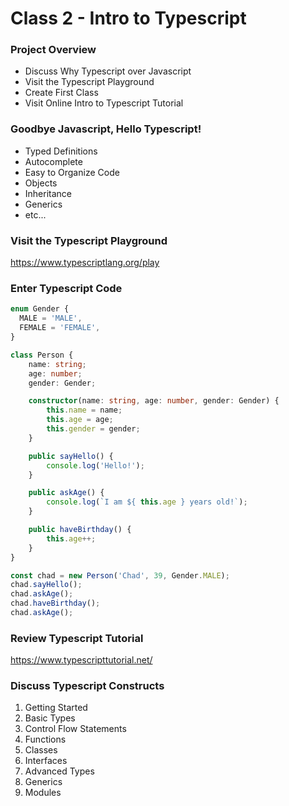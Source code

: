 # Class 2 - Intro to Typescript

### Project Overview
- Discuss Why Typescript over Javascript
- Visit the Typescript Playground
- Create First Class
- Visit Online Intro to Typescript Tutorial

### Goodbye Javascript, Hello Typescript!
- Typed Definitions
- Autocomplete
- Easy to Organize Code
- Objects
- Inheritance
- Generics
- etc...

### Visit the Typescript Playground
https://www.typescriptlang.org/play

### Enter Typescript Code
```typescript
enum Gender {
  MALE = 'MALE',
  FEMALE = 'FEMALE',
}

class Person {
    name: string;
    age: number;
    gender: Gender;

    constructor(name: string, age: number, gender: Gender) {
        this.name = name;
        this.age = age;
        this.gender = gender;
    }

    public sayHello() {
        console.log('Hello!');
    }

    public askAge() {
        console.log(`I am ${ this.age } years old!`);
    }

    public haveBirthday() {
        this.age++;
    }
}

const chad = new Person('Chad', 39, Gender.MALE);
chad.sayHello();
chad.askAge();
chad.haveBirthday();
chad.askAge();
```

### Review Typescript Tutorial
https://www.typescripttutorial.net/

### Discuss Typescript Constructs
1. Getting Started
2. Basic Types
3. Control Flow Statements
4. Functions
5. Classes
6. Interfaces
7. Advanced Types
8. Generics
9. Modules
